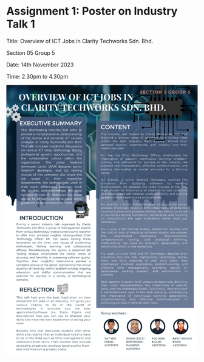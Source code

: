 # Assignment 1: Poster on Industry Talk 1

Title: 	Overview of ICT Jobs in Clarity Techworks Sdn. Bhd.

Section 05 Group 5

Date: 14th November 2023

Time: 2.30pm to 4.30pm

![alt text](https://github.com/WCheng0820/TIS-e-portfolio/blob/main/Assignment%201/TIS%20Industry%20Talk%20Poster.png)
